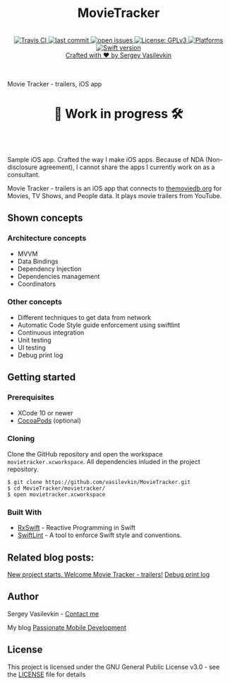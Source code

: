<h1 align="center">MovieTracker</h1>

<br />

<div align="center">
<!-- Travis CI -->
<a href="https://travis-ci.org/vasilevkin/MovieTracker">
<img src="https://travis-ci.org/vasilevkin/MovieTracker.svg?branch=master" alt="Travis CI">

<!-- Last commit -->
<a href="https://github.com/vasilevkin/MovieTracker/commits/master">
<img src="https://img.shields.io/github/last-commit/vasilevkin/MovieTracker.svg" alt="last commit">

<!-- Open issues -->
<a href="https://github.com/vasilevkin/MovieTracker/issues">
<img src="https://img.shields.io/github/issues-raw/vasilevkin/MovieTracker.svg" alt="open issues">

<!-- License: GPLv3 -->
<a href="https://opensource.org/licenses/gpl-3.0.html">
<img src="https://img.shields.io/badge/License-GPLv3-yellow.svg" alt="License: GPLv3">

<!-- Platforms -->
<a href="https://developer.apple.com/develop/">
<img src="https://img.shields.io/badge/platform-iOS-lightgrey.svg" alt="Platforms">

<!-- Swift version -->
<a href="https://developer.apple.com/swift/">
<img src="https://img.shields.io/badge/Swift-4.2-orange.svg?style=flat" alt="Swift version">
</div>

<div align="center">
<sub><a href="https://svasilevkin.wordpress.com/">Crafted with ❤︎ by Sergey Vasilevkin</a></sub>
</div>

<br />

<br />


Movie Tracker - trailers, iOS app

<h1 align="center">👷 Work in progress 🛠️</h1>

<br />

<br />


Sample iOS app. Crafted the way I make iOS apps. Because of NDA (Non-disclosure agreement), I cannot share the apps I currently work on as a consultant.

Movie Tracker - trailers is an iOS app that connects to [themoviedb.org](https://www.themoviedb.org) for Movies, TV Shows, and People data.
It plays movie trailers from YouTube.

## Shown concepts

### Architecture concepts

* MVVM
* Data Bindings
* Dependency Injection
* Dependencies management
* Coordinators

### Other concepts

* Different techniques to get data from network
* Automatic Code Style guide enforcement using swiftlint
* Continuous integration
* Unit testing
* UI testing
* Debug print log

## Getting started

### Prerequisites

* XCode 10 or newer
* [CocoaPods](https://cocoapods.org) (optional)

### Cloning

Clone the GitHub repository and open the workspace `movietracker.xcworkspace`.
All dependencies inluded in the project repository.

```
$ git clone https://github.com/vasilevkin/MovieTracker.git
$ cd MovieTracker/movietracker/
$ open movietracker.xcworkspace
```

### Built With

- [RxSwift](https://github.com/ReactiveX/RxSwift) - Reactive Programming in Swift 
- [SwiftLint](https://github.com/realm/SwiftLint) - A tool to enforce Swift style and conventions.


## Related blog posts:

[New project starts. Welcome Movie Tracker - trailers!](https://svasilevkin.wordpress.com/2019/03/23/new-project-starts-welcome-movie-tracker-trailers/)
[Debug print log](https://svasilevkin.wordpress.com/2019/03/24/debug-print-log/)


## Author

Sergey Vasilevkin - [Contact me](https://svasilevkin.wordpress.com/contact-me/)

My blog
[Passionate Mobile Development](https://svasilevkin.wordpress.com/blog/)

## License

This project is licensed under the GNU General Public License v3.0 - see the [LICENSE](LICENSE) file for details
